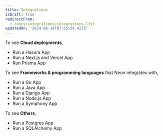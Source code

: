 ```yaml
---
title: Integrations
isDraft: true
redirectFrom:
  - /docs/integrations/integrations-list
updatedOn: '2024-06-14T07:55:54.427Z'
---
```


To see **Cloud deployments**,

- Run a Hasura App
- Run a Next.js and Vercel App
- Run Prisma App

To see **Frameworks & programming languages** that Neon integrates with,

- Run a Go App
- Run a Java App
- Run a Django App
- Run a Node.js App
- Run a Symphony App

To see **Others**,

- Run a Postgres App
- Run a SQLAlchemy App

